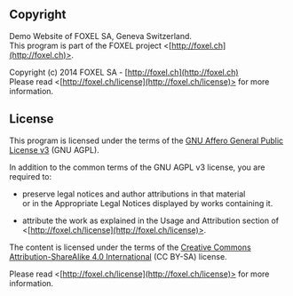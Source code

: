 
## Copyright

Demo Website of FOXEL SA, Geneva Switzerland.<br />
This program is part of the FOXEL project <[http://foxel.ch](http://foxel.ch)>.

Copyright (c) 2014 FOXEL SA - [http://foxel.ch](http://foxel.ch)<br />
Please read <[http://foxel.ch/license](http://foxel.ch/license)> for more
information.


## License

This program is licensed under the terms of the
[GNU Affero General Public License v3](http://www.gnu.org/licenses/agpl.html)
(GNU AGPL).

In addition to the common terms of the GNU AGPL v3 license, you are required to:

*   preserve legal notices and author attributions in that material<br />
    or in the Appropriate Legal Notices displayed by works containing it.

*   attribute the work as explained in the Usage and Attribution section of
    <[http://foxel.ch/license](http://foxel.ch/license)>.

The content is licensed under the terms of the
[Creative Commons Attribution-ShareAlike 4.0 International](http://creativecommons.org/licenses/by-sa/4.0/)
(CC BY-SA) license.

Please read <[http://foxel.ch/license](http://foxel.ch/license)> for more
information.

